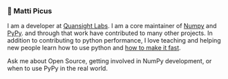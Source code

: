 ###  👋 Matti Picus

I am a developer at [Quansight Labs](https://labs.quansight.org/). I am a core maintainer of [Numpy](https://numpy.org) and [PyPy](https://pypy.org). and through that work have contributed to many other projects. In addition to contributing to python performance, I love teaching and helping new people learn how to use python and [how to make it fast](https://github.com/mattip/c_from_python).

Ask me about Open Source, getting involved in NumPy development, or when to use PyPy in the real world.

